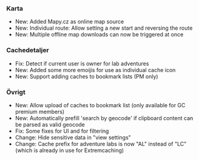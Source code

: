### Karta
- New: Added Mapy.cz as online map source
- New: Individual route: Allow setting a new start and reversing the route
- New: Multiple offline map downloads can now be triggered at once

### Cachedetaljer
- Fix: Detect if current user is owner for lab adventures
- New: Added some more emoijis for use as individual cache icon
- New: Support adding caches to bookmark lists (PM only)

### Övrigt
- New: Allow upload of caches to bookmark list (only available for GC premium members)
- New: Automatically prefill 'search by geocode' if clipboard content can be parsed as valid geocode
- Fix: Some fixes for UI and for filtering
- Change: Hide sensitive data in "view settings"
- Change: Cache prefix for adventure labs is now "AL" instead of "LC" (which is already in use for Extremcaching)
